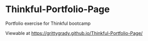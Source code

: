 # Thinkful-Portfolio-Page
Portfolio exercise for Thinkful bootcamp

Viewable at https://grittygrady.github.io/Thinkful-Portfolio-Page/
